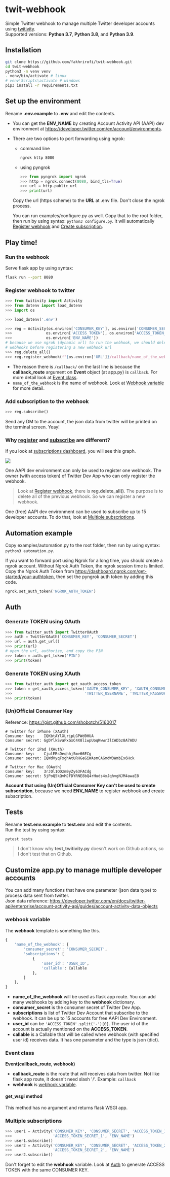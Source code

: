 # twit-webhook
Simple Twitter webhook to manage multiple Twitter developer accounts using
[twitivity](https://github.com/twitivity/twitivity). <br>
Supported versions: **Python 3.7**, **Python 3.8**, and **Python 3.9**.

## Installation

```bash
git clone https://github.com/fakhrirofi/twit-webhook.git
cd twit-webhook
python3 -m venv venv
. venv/bin/activate # linux
# venv\Scripts\activate # windows
pip3 install -r requirements.txt
```

## Set up the environment

Rename **.env.example** to **.env** and edit the contents.
- You can get the **ENV_NAME** by creating Account Activity API (AAPI) dev
environment at https://developer.twitter.com/en/account/environments.
- There are two options to port forwarding using ngrok:
    * command line
        ```bash
        ngrok http 8080
        ```
    * using pyngrok
        ```python
        >>> from pyngrok import ngrok
        >>> http = ngrok.connect(8080, bind_tls=True)
        >>> url = http.public_url
        >>> print(url)
        ```
    Copy the url (https scheme) to the **URL** at .env file. Don't close the
    ngrok process.
    
    You can run examples/configure.py as well. Copy that to the root folder,
    then run by using syntax: `python3 configure.py`. It will automatically
    [Register webhook](#register-webhook-to-twitter) and
    [Create subscription](#add-subscription-to-the-webhook).

## Play time!

### Run the webhook

Serve flask app by using syntax:
```bash
flask run --port 8080
```

### Register webhook to twitter

```python
>>> from twitivity import Activity
>>> from dotenv import load_dotenv
>>> import os

>>> load_dotenv('.env')

>>> reg = Activity(os.environ['CONSUMER_KEY'], os.environ['CONSUMER_SECRET'],
>>>               os.environ['ACCESS_TOKEN'], os.environ['ACCESS_TOKEN_SECRET'],
>>>               os.environ['ENV_NAME'])
# because we use ngrok (dynamic url) to run the webhook, we should delete all
# webhooks before registering a new webhook url
>>> reg.delete_all()
>>> reg.register_webhook(f"{os.environ['URL']}/callback/name_of_the_webhook")
```
- The reason there is `/callback/` on the last line is because the
**callback_route** argument on **Event** object (at app.py) is `callback`. For more
detail look at [Event class](#event-class).
- `name_of_the_webhook` is the name of webhook. Look at [Webhook variable](#webhook-variable)
for more detail.

### Add subscription to the webhook

```python
>>> reg.subscribe()
```

Send any DM to the account, the json data from twitter will be printed on the
terminal screen. Yeay!

### Why [register](#register-webhook-to-twitter) and [subscribe](#add-subscription-to-the-webhook) are different?

If you look at [subscriptions dashboard](https://developer.twitter.com/en/account/subscriptions),
you will see this graph.

![](assets/subscription-graph.jpg)

One AAPI dev environment can only be used to register one webhook. The owner 
(with access token) of Twitter Dev App who can only register the webhook.

> Look at [Register webhook](#register-webhook-to-twitter), there is 
**reg.delete_all()**. The purpose is to delete all of the previous webhook. So
we can register a new webhook.

One (free) AAPI dev environment can be used to subscribe up to 15 developer
accounts. To do that, look at [Multiple subscriptions](#multiple-subscriptions).

## Automation example

Copy examples/automation.py to the root folder, then run by using syntax:
`python3 automation.py`.

If you want to forward port using Ngrok for a long time, you should create a
ngrok account. Without Ngrok Auth Token, the ngrok session time is limited.
Copy the Ngrok Auth Token from https://dashboard.ngrok.com/get-started/your-authtoken,
then set the pyngrok auth token by adding this code.
```python
ngrok.set_auth_token('NGROK_AUTH_TOKEN')
```

## Auth

### Generate TOKEN using OAuth

```python
>>> from twitter_auth import TwitterOAuth
>>> auth = TwitterOAuth('CONSUMER_KEY', 'CONSUMER_SECRET')
>>> url = auth.get_url()
>>> print(url)
# open the url, authorize, and copy the PIN
>>> token = auth.get_token('PIN')
>>> print(token)
```

### Generate TOKEN using XAuth
```python
>>> from twitter_auth import get_xauth_access_token
>>> token = get_xauth_access_token('XAUTH_CONSUMER_KEY', 'XAUTH_CONSUMER_SECRET',
>>>                                'TWITTER_USERNAME', 'TWITTER_PASSWORD')
>>> print(token)
```

### (Un)Official Consumer Key
Reference: https://gist.github.com/shobotch/5160017
```
# Twitter for iPhone (XAuth)
Consumer key:    IQKbtAYlXLripLGPWd0HUA
Consumer secret: GgDYlkSvaPxGxC4X8liwpUoqKwwr3lCADbz8A7ADU

# Twitter for iPad (XAuth)
Consumer key:    CjulERsDeqhhjSme66ECg
Consumer secret: IQWdVyqFxghAtURHGeGiWAsmCAGmdW3WmbEx6Hck

# Twitter for Mac (OAuth)
Consumer key:    3rJOl1ODzm9yZy63FACdg
Consumer secret: 5jPoQ5kQvMJFDYRNE8bQ4rHuds4xJqhvgNJM4awaE8
```
**Account that using (Un)Official Consumer Key can't be used to create subscription**,
because we need **ENV_NAME** to register webhook and create subscription.

## Tests

Rename **test.env.example** to **test.env** and edit the contents.<br>
Run the test by using syntax:
```bash
pytest tests
```
> I don't know why **test_twitivity.py** doesn't work on Github actions, so I
don't test that on Github.

## Customize app.py to manage multiple developer accounts

You can add many functions that have one parameter (json data type) to process
data sent from twitter. <br>
Json data reference: https://developer.twitter.com/en/docs/twitter-api/enterprise/account-activity-api/guides/account-activity-data-objects

### **webhook** variable

The **webhook** template is something like this.
```python
{
    'name_of_the_webhook': {
        'consumer_secret': 'CONSUMER_SECRET',
        'subscriptions': [
            {
                'user_id': 'USER_ID',
                'callable': Callable
            },
        ]
    },
}
```
- **name_of_the_webhook** will be used as flask app route. You can add many
webhooks by adding key to the **webhook** dictionary.
- **consumer_secret** is the consumer secret of Twitter Dev App.
- **subscriptions** is list of Twitter Dev Account that subscribe to the webhook.
It can be up to 15 accounts for free AAPI Dev Environment.
- **user_id** can be `'ACCESS_TOKEN'.split('-')[0]`. The user id of
the account is actually mentioned on the **ACCESS_TOKEN**.
- **callable** is a Callable that will be called when webhook (with specified
user id) receives data. It has one parameter and the type is json (dict). 

### **Event** class

**Event(callback_route, webhook)**

- **callback_route** is the route that will receives data from twitter. Not
like flask app route, it doesn't need slash '/'. Example: `callback`
- **webhook** is [webhook variable](#webhook-variable).

#### **get_wsgi** method

This method has no argument and returns flask WSGI app.

### Multiple subscriptions

```python
>>> user1 = Activity('CONSUMER_KEY', 'CONSUMER_SECRET', 'ACCESS_TOKEN_1',
>>>                  'ACCESS_TOKEN_SECRET_1', 'ENV_NAME')
>>> user1.subscribe()
>>> user2 = Activity('CONSUMER_KEY', 'CONSUMER_SECRET', 'ACCESS_TOKEN_2',
>>>                  'ACCESS_TOKEN_SECRET_2', 'ENV_NAME')
>>> user2.subscribe()
```
Don't forget to edit the **webhook** variable. Look at [Auth](#auth) to generate
ACCESS TOKEN with the same CONSUMER KEY.
